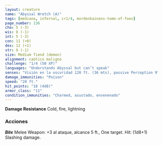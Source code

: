 ```yaml
---
layout: creature
name: "Abyssal Wretch (A)"
tags: [mediana, infernal, cr1/4, mordenkainens-tome-of-foes]
page_number: 136
cha: 5 (-3)
wis: 8 (-1)
int: 5 (-3)
con: 11 (+0)
dex: 12 (+1)
str: 9 (-1)
size: Medium fiend (demon)
alignment: caótico maligno
challenge: "1/4 (50 XP)"
languages: "Understands Abyssal but can’t speak"
senses: "Visión en la oscuridad 120 ft. (36 mts), passive Perception 9"
damage_immunities: "Poison"
speed: "20 ft."
hit_points: "18 (4d8)"
armor_class: "11"
condition_immunities: "Charmed, asustado, envenenado"
---
```


**Damage Resistance** Cold, fire, lightning


### Acciones

***Bite*** Melee Weapon: +3 al ataque, alcance 5 ft., One target. Hit: (1d8+1) Slashing damage.